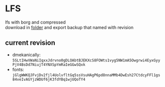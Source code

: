 # LFS

lfs with borg and compressed\
download in [folder](https://miniof.misile.xyz/browser/noa/lfs/) and export backup that named with revision

## current revision

- dmekanically: `5SLtIHwVWaNiIqxxJdrvno0gDLOAbtBJEKXcS8FOWts1vyg5NW1mA5Owgrwi4EyxGyyPjV4BsDd7NiujT4YNXSpYmRaIeGGwSQxk`
- fonts: `jGlgWWKQJFvjDv2fjl4UolvfltGq5ssVsuHAgP6pd8nnaMMb4DwEsh27CtdcyFFl1gs84veIvAGYjzWDUf6jK3fdYBq1wjUQoTY4`

